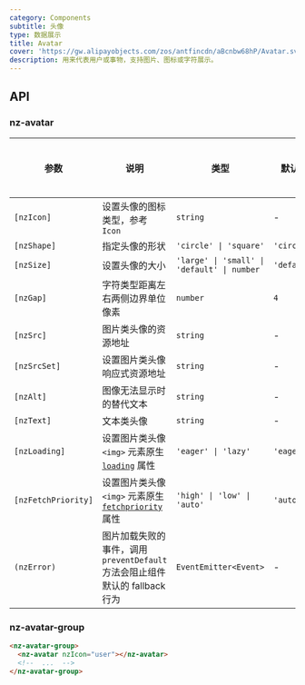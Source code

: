 ```yaml
---
category: Components
subtitle: 头像
type: 数据展示
title: Avatar
cover: 'https://gw.alipayobjects.com/zos/antfincdn/aBcnbw68hP/Avatar.svg'
description: 用来代表用户或事物，支持图片、图标或字符展示。
---
```


## API

### nz-avatar

| 参数                | 说明                                                                                                                                           | 类型                                        | 默认值      | 全局配置 |
| ------------------- | ---------------------------------------------------------------------------------------------------------------------------------------------- | ------------------------------------------- | ----------- | -------- |
| `[nzIcon]`          | 设置头像的图标类型，参考 `Icon`                                                                                                                | `string`                                    | -           |
| `[nzShape]`         | 指定头像的形状                                                                                                                                 | `'circle' \| 'square'`                      | `'circle'`  | ✅       |
| `[nzSize]`          | 设置头像的大小                                                                                                                                 | `'large' \| 'small' \| 'default' \| number` | `'default'` | ✅       |
| `[nzGap]`           | 字符类型距离左右两侧边界单位像素                                                                                                               | `number`                                    | `4`         | ✅       |
| `[nzSrc]`           | 图片类头像的资源地址                                                                                                                           | `string`                                    | -           |
| `[nzSrcSet]`        | 设置图片类头像响应式资源地址                                                                                                                   | `string`                                    | -           |
| `[nzAlt]`           | 图像无法显示时的替代文本                                                                                                                       | `string`                                    | -           |
| `[nzText]`          | 文本类头像                                                                                                                                     | `string`                                    | -           |
| `[nzLoading]`       | 设置图片类头像 `<img>` 元素原生 [`loading`](https://developer.mozilla.org/zh-CN/docs/Web/HTML/Reference/Elements/img#loading) 属性             | `'eager' \| 'lazy'`                         | `'eager'`   |          |
| `[nzFetchPriority]` | 设置图片类头像 `<img>` 元素原生 [`fetchpriority`](https://developer.mozilla.org/zh-CN/docs/Web/HTML/Reference/Elements/img#fetchpriority) 属性 | `'high' \| 'low' \| 'auto'`                 | `'auto'`    |          |
| `(nzError)`         | 图片加载失败的事件，调用 `preventDefault` 方法会阻止组件默认的 fallback 行为                                                                   | `EventEmitter<Event>`                       | -           |

### nz-avatar-group

```html
<nz-avatar-group>
  <nz-avatar nzIcon="user"></nz-avatar>
  <!--  ...  -->
</nz-avatar-group>
```
